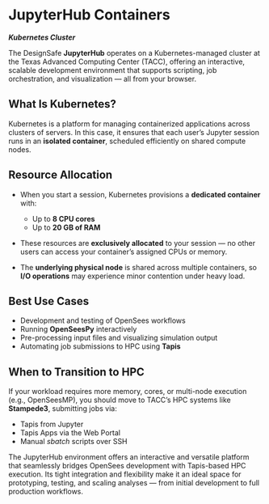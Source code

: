 # JupyterHub Containers 
***Kubernetes Cluster***

The DesignSafe **JupyterHub** operates on a Kubernetes-managed cluster at the Texas Advanced Computing Center (TACC), offering an interactive, scalable development environment that supports scripting, job orchestration, and visualization — all from your browser.

## What Is Kubernetes?

Kubernetes is a platform for managing containerized applications across clusters of servers. In this case, it ensures that each user’s Jupyter session runs in an **isolated container**, scheduled efficiently on shared compute nodes.

## Resource Allocation

* When you start a session, Kubernetes provisions a **dedicated container** with:

  * Up to **8 CPU cores**
  * Up to **20 GB of RAM**
* These resources are **exclusively allocated** to your session — no other users can access your container’s assigned CPUs or memory.
* The **underlying physical node** is shared across multiple containers, so **I/O operations** may experience minor contention under heavy load.

## Best Use Cases

* Development and testing of OpenSees workflows
* Running **OpenSeesPy** interactively
* Pre-processing input files and visualizing simulation output
* Automating job submissions to HPC using **Tapis**

## When to Transition to HPC

If your workload requires more memory, cores, or multi-node execution (e.g., OpenSeesMP), you should move to TACC’s HPC systems like **Stampede3**, submitting jobs via:

* Tapis from Jupyter
* Tapis Apps via the Web Portal
* Manual *sbatch* scripts over SSH

The JupyterHub environment offers an interactive and versatile platform that seamlessly bridges OpenSees development with Tapis-based HPC execution. Its tight integration and flexibility make it an ideal space for prototyping, testing, and scaling analyses — from initial development to full production workflows.
